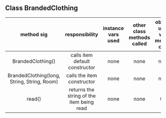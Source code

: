## Class BrandedClothing

| method sig | responsibility | instance vars used | other class methods called | objects used with method calls | lines of code |
|:----------:|:--------------:|:------------------:|:--------------------------:|:------------------------------:|:-------------:|
|BrandedClothing()|calls item default constructor|none|none|none|3|
|BrandedClothing(long, String, String, Room)|calls the item constructor|none|none|none|3|
|read()|returns the string of the item being read|none|none|this|3|

